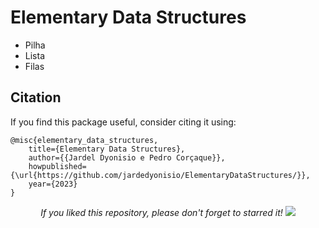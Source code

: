 # Elementary Data Structures

- Pilha
- Lista
- Filas

## Citation
If you find this package useful, consider citing it using:
```
@misc{elementary_data_structures,
    title={Elementary Data Structures},
    author={{Jardel Dyonisio e Pedro Corçaque}},
    howpublished={\url{https://github.com/jardedyonisio/ElementaryDataStructures/}},
    year={2023}
}
```
<p align="center"> 
  <i>If you liked this repository, please don't forget to starred it!</i>
  <img src="https://img.shields.io/github/stars/jardeldyonisio/ElementaryDataStructures?style=social"/>
</p>
